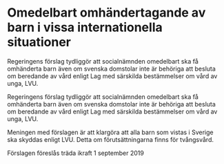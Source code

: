 # Omedelbart omhändertagande av barn i vissa internationella situationer

Regeringens förslag tydliggör att socialnämnden omedelbart ska få omhänderta barn även om svenska domstolar inte är behöriga att besluta om beredande av vård enligt Lag med särskilda bestämmelser om vård av unga, LVU.

Regeringens förslag tydliggör att socialnämnden omedelbart ska få omhänderta barn även om svenska domstolar inte är behöriga att besluta om beredande av vård enligt Lag med särskilda bestämmelser om vård av unga, LVU.

Meningen med förslagen är att klargöra att alla barn som vistas i Sverige ska skyddas enligt LVU. Detta om förutsättningarna finns för tvångsvård.

Förslagen föreslås träda ikraft 1 september 2019
